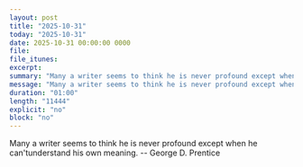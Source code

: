 ```yaml
---
layout: post
title: "2025-10-31"
today: "2025-10-31"
date: 2025-10-31 00:00:00 0000
file:
file_itunes:
excerpt:
summary: "Many a writer seems to think he is never profound except when he can'tunderstand his own meaning. -- George D. Prentice"
message: "Many a writer seems to think he is never profound except when he can'tunderstand his own meaning. -- George D. Prentice"
duration: "01:00"
length: "11444"
explicit: "no"
block: "no"
---
```

Many a writer seems to think he is never profound except when he can'tunderstand his own meaning. -- George D. Prentice

